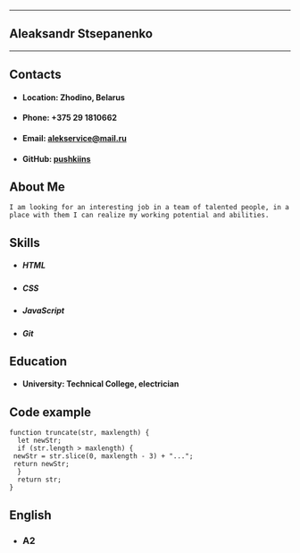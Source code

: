 *********************
## Aleaksandr Stsepanenko 
*********************
## Contacts
* #### Location: Zhodino, Belarus 
* #### Phone: +375 29 1810662
* #### Email: [alekservice@mail.ru](alekservice@mail.ru)
* #### GitHub: [pushkiins](https://github.com/pushkiins)
## About Me
`I am looking for an interesting job in a team of talented people, in a place with them I can realize my working potential and abilities.`
## Skills
* ##### HTML
* ##### CSS
* ##### JavaScript
* ##### Git 
## Education
* #### University: Technical College, electrician
## Code example
```
function truncate(str, maxlength) {
  let newStr;
  if (str.length > maxlength) {
 newStr = str.slice(0, maxlength - 3) + "...";
 return newStr;
  }
  return str;
}
```

## English

* ### A2